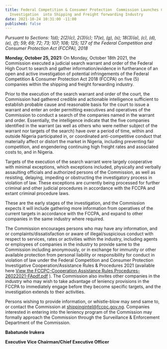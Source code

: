 ```yaml
---
title: Federal Competition & Consumer Protection  Commission Launches Cartel and other  Anti-Competitive  Conduct
  Investigation  into Shipping and Freight forwarding Industry
date: 2021-10-24 10:31:00 -11:00
published: false
---
```


*Pursuant to Sections: 1(d); 2(2)(c), 2(3)(c); 17(e), (g), (s); 18(3)(a), (c), (d), (e), (f); 59; 69; 72; 73;
107; 108; 125; 127 of the Federal Competition and Consumer Protection Act (FCCPA), 2018*
 
**Monday, October 25, 2021:** On Monday, October 18th 2021, the Commission executed a judicial search warrant and order of the Federal High Court to search and gather information/evidence in furtherance of an open and active investigation of potential infringements of the Federal Competition & Consumer Protection Act 2018 (FCCPA) on five (5) companies within the shipping and freight forwarding industry. 


Prior to the execution of the search warrant and order of the court, the Commission had gathered credible and actionable intelligence sufficient to establish probable cause and reasonable basis for the court to issue a warrant and enter an order permitting executives and operatives of the Commission to conduct a search of the companies named in the warrant and order. Essentially, the intelligence indicate that the five companies identified in the warrant (as well as others who were neither subject of the warrant nor targets of the search) have over a period of time, within and outside Nigeria participated in, or coordinated anti-competitive conduct that materially affect or distort the market in Nigeria, including preventing fair competition, and engendering continuing high freight rates and associated costs to, and in Nigeria. 



Targets of the execution of the search warrant were largely cooperative with minimal exceptions, which exceptions included, physically and verbally assaulting officials and authorized persons of the Commission, as well as resisting, delaying, impeding or obstructing the investigatory process in violation of law. These exceptions are currently being processed for further criminal and other judicial procedures in accordance with the FCCPA and extant criminal procedure laws.  



These are the early stages of the investigation, and the Commission expects it will include gathering more information from operatives of the current targets in accordance with the FCCPA, and expand to other companies in the same industry where required.



The Commission encourages persons who may have any information, and or complaints/dissatisfaction or aware of illegal/suspicious conduct with respect to services, rates or activities within the industry, including agents or employees of companies in the industry to provide same to the Commission including anonymously, or in exchange for immunity or other available protection from personal liability or responsibility for conduct in violation of law under the Federal Competition and Consumer Protection Investigative Cooperation/Assistance Rules & Procedures 2021 (available here [ View the FCCPC-Cooperation Assistance Rules Procedures-26022021-FApdf.pdf](/uploads/FCCPC-Cooperation_Assistance%20Rules_Procedures-26022021-FApdf.pdf) ). The Commission also invites other companies in the industry who may wish to take advantage of leniency provisions in the FCCPA to immediately engage before they become specific targets, and the investigation extends to their activities. 


Persons wishing to provide information, or whistle-blow may send same to, or contact the Commission at shippingintel@fccpc.gov.ng. Companies interested in entering into the leniency program of the Commission may formally approach the Commission through the Surveillance & Enforcement Department of the Commission.


**Babatunde Irukera**

**Executive Vice Chairman/Chief Executive Officer**